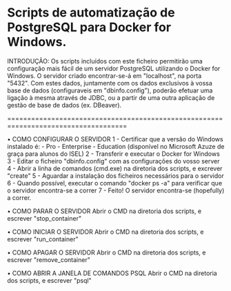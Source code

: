 Scripts de automatização de PostgreSQL para Docker for Windows.
====================================================================================

INTRODUÇÃO:
Os scripts incluídos com este ficheiro permitirão uma configuração mais fácil
de um servidor PostgreSQL utilizando o Docker for Windows. O servidor criado
encontrar-se-á em "localhost", na porta "5432". Com estes dados, juntamente
com os dados exclusivos à vossa base de dados (configuraveis em "dbinfo.config"),
poderão efetuar uma ligação à mesma através de JDBC, ou a partir de uma outra
aplicação de gestão de base de dados (ex. DBeaver).

====================================================================================

• COMO CONFIGURAR O SERVIDOR
   1 - Certificar que a versão do Windows instalado é:
	- Pro
	- Enterprise
	- Education (disponível no Microsoft Azuze de graça para alunos do ISEL)
   2 - Transferir e executar o Docker for Windows
   3 - Editar o ficheiro "dbinfo.config" com as configurações do vosso server
   4 - Abrir a linha de comandos (cmd.exe) na diretoria dos scripts, e excrever "create"
   5 - Aguardar a instalação dos ficheiros necessários para o servidor
   6 - Quando possível, executar o comando "docker ps -a" para verificar que o servidor encontra-se a correr
   7 - Feito! O servidor encontra-se (hopefully) a correr.

• COMO PARAR O SERVIDOR
   Abrir o CMD na diretoria dos scripts, e escrever "stop_container"

• COMO INICIAR O SERVIDOR
   Abrir o CMD na diretoria dos scripts, e escrever "run_container"

• COMO APAGAR O SERVIDOR
   Abrir o CMD na diretoria dos scripts, e escrever "remove_container"

• COMO ABRIR A JANELA DE COMANDOS PSQL
   Abrir o CMD na diretoria dos scripts, e escrever "psql"